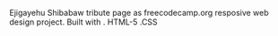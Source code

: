 Ejigayehu Shibabaw tribute page as freecodecamp.org resposive web design project.
Built with 
. HTML-5
.CSS
